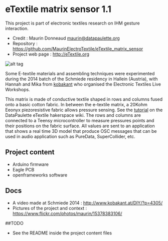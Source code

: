 # eTextile matrix sensor 1.1

This project is part of electronic textiles research on IHM gesture interaction.
 - Credit : Maurin Donneaud <maurin@datapaulette.org>
 - Repository : https://github.com/MaurinElectroTextile/eTextile_matrix_sensor
 - Project web page : http://eTextile.org

![alt tag](https://c4.staticflickr.com/8/7637/16464397214_b98a5b9cde.jpg)

Some E-textile materials and assembling techniques were experimented during the 2014 batch of the Schmiede residency in Hallein (Austria), with Hannah and Mika from [kobakant](http://www.kobakant.at) who organised the Electronic Textiles Live Workshops.

This matrix is made of conductive textile shaped in rows and columns fused onto a basic cotton fabric.
In between the e-textile matrix, a 20Kohm Eeonyx piezoresistive fabric allows pressure sensing.
See the [tutorial](http://wiki.datapaulette.org/doku.php/atelier/projets/matrice_textile) on the DataPaulette eTextile hakerspace wiki.
The rows and columns are connected to a Teensy microcontroller to measure pressures points and their positions on the fabric surface.
All values are sent to an application that shows a real time 3D model that produce OSC messages that can be used in audio application such as PureData, SuperCollider, etc.

## Project content
 - Arduino firmware
 - Eagle PCB
 - openframeworks software

## Docs
 - A video made at Schmiede 2014 : http://www.kobakant.at/DIY/?p=4305/
 - Pictures of the project and context : https://www.flickr.com/photos/maurin/15378383106/

##TODO
 - See the README inside the project content files
